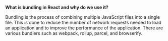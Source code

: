 **What is bundling in React and why do we use it?**

Bundling is the process of combining multiple JavaScript files into a single file. This is done to reduce the number of network requests needed to load an application and to improve the performance of the application. There are various bundlers such as webpack, rollup, parcel, and browserify.